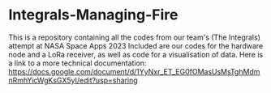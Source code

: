 # Integrals-Managing-Fire
This is a repository containing all the codes from our team's (The Integrals) attempt at NASA Space Apps 2023
Included are our codes for the hardware node and a LoRa receiver, as well as code for a visualisation of data.
Here is a link to a more technical documentation: https://docs.google.com/document/d/1YyNxr_ET_EG0fOMasUsMsTghMdmnRmhYicWgKsGX5yI/edit?usp=sharing
